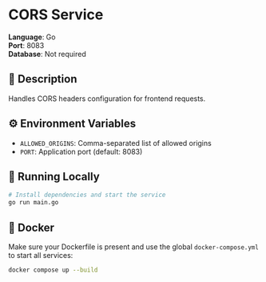 # CORS Service

**Language**: Go  
**Port**: 8083  
**Database**: Not required

## 📌 Description

Handles CORS headers configuration for frontend requests.

## ⚙️ Environment Variables

- `ALLOWED_ORIGINS`: Comma-separated list of allowed origins
- `PORT`: Application port (default: 8083)

## 🚀 Running Locally

```bash
# Install dependencies and start the service
go run main.go
```

## 🐳 Docker

Make sure your Dockerfile is present and use the global `docker-compose.yml` to start all services:

```bash
docker compose up --build
```

